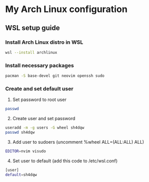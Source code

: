 # My Arch Linux configuration
## WSL setup guide
### Install Arch Linux distro in WSL
```bash
wsl --install archlinux
```
### Install necessary packages
```bash
pacman -S base-devel git neovim openssh sudo
```
### Create and set default user
1. Set password to root user
```bash
passwd
```
2. Create user and set password
```bash
useradd -m -g users -G wheel sh4dqw
passwd sh4dqw
```
3. Add user to sudoers (uncomment %wheel ALL=(ALL:ALL) ALL)
```bash
EDITOR=nvim visudo
```
4. Set user to default (add this code to /etc/wsl.conf)
```bash
[user]
default=sh4dqw
```

